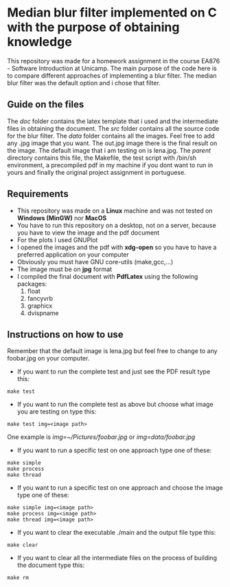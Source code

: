 # Median blur filter implemented on C with the purpose of obtaining knowledge

This repository was made for a homework assignment in the course EA876 - Software
Introduction at Unicamp. The main purpose of the code here is to compare different
approaches of implementing a blur filter. The median blur filter was the default option
and i chose that filter.

## Guide on the files
The _doc_ folder contains the latex template that i used and the intermediate
files in obtaining the document. The _src_ folder contains all the source code
for the blur filter. The _data_ folder contains all the images. Feel free to add
any .jpg image that you want. The out.jpg image there is the final result on the
image. The default image that i am testing on is lena.jpg. The _parent_ directory
contains this file, the Makefile, the test script with /bin/sh environment, a
precompiled pdf in my machine if you dont want to run in yours and finally
the original project assignment in portuguese.


## Requirements

- This repository was made on a **Linux** machine and was not tested on **Windows (MinGW)** nor **MacOS**
- You have to run this repository on a desktop, not on a server, because you have to view the image and the pdf document
- For the plots I used GNUPlot
- I opened the images and the pdf with **xdg-open** so you have to have a preferred application on your computer
- Obviously you must have GNU core-utils (make,gcc,...)
- The image must be on **jpg** format
- I compiled the final document with **PdfLatex** using the following packages:
  1. float
  2. fancyvrb
  3. graphicx
  4. dvispname

## Instructions on how to use
Remember that the default image is lena.jpg but feel free to change to any foobar.jpg on your computer.

- If you want to run the complete test and just see the PDF result type this:
``````
make test
``````
- If you want to run the complete test as above but choose what image you are testing on type this:
``````
make test img=<image path>
``````
One example is _img=~/Pictures/foobar.jpg_ or _img=data/foobar.jpg_
- If you want to run a specific test on one approach type one of these:
``````
make simple
make process
make thread
``````
- If you want to run a specific test on one approach and choose the image type one of these:
``````
make simple img=<image path>
make process img=<image path>
make thread img=<image path>
``````
- If you want to clear the executable ./main and the output file type this:
``````
make clear
``````
- If you want to clear all the intermediate files on the process of building the document type this:
``````
make rm
``````
